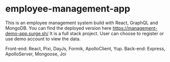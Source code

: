 # employee-management-app
This is an employee management system build with React, GraphQL and MongoDB. You can find the deployed version here https://management-demo-app.surge.sh/ It is a full stack project. User can choose to register or use demo account to view the data. 

Front-end: React, Pixi, DayJs, Formik, ApolloClient, Yup.
Back-end: Express, ApolloServer, Mongoose, Joi
